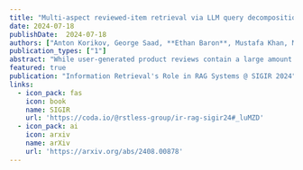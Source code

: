 ```yaml
---
title: "Multi-aspect reviewed-item retrieval via LLM query decomposition and aspect fusion"
date: 2024-07-18
publishDate:  2024-07-18
authors: ["Anton Korikov, George Saad, **Ethan Baron**, Mustafa Khan, Manav Shah and Scott Sanner"]
publication_types: ["1"]
abstract: "While user-generated product reviews contain a large amount of information, their utility in addressing natural language product queries has been limited due to the challenges of aggregating information from multiple low-level sources (reviews) to a higher item level during retrieval. Existing methods for reviewed-item retrieval (RIR), recently implemented by retrieval augmented generation (RAG) driven conversational recommendation systems, typically leverage late fusion (LF) – which computes query-item scores by simply averaging the top-K query-review similarity scores for an item. However, we demonstrate that for multi-aspect queries and multi-aspect items, LF is highly sensitive to the distribution of aspects covered by reviews in terms of aspect frequency and the degree of aspect separation across reviews. To address these LF failures, we propose several novel neural aspect fusion (AF) strategies which include LLM query extraction and generative reranking. Our experiments show that for imbalanced review corpora, AF can improve over LF by a 44% MAP increase from 0.36 ± 0.04 to 0.52 ± 0.04, while achieving equivalent performance for balanced review corpora."
featured: true
publication: "Information Retrieval's Role in RAG Systems @ SIGIR 2024"
links:
  - icon_pack: fas
    icon: book
    name: SIGIR
    url: 'https://coda.io/@rstless-group/ir-rag-sigir24#_luMZD'
  - icon_pack: ai
    icon: arxiv
    name: arXiv
    url: 'https://arxiv.org/abs/2408.00878'
---
```

